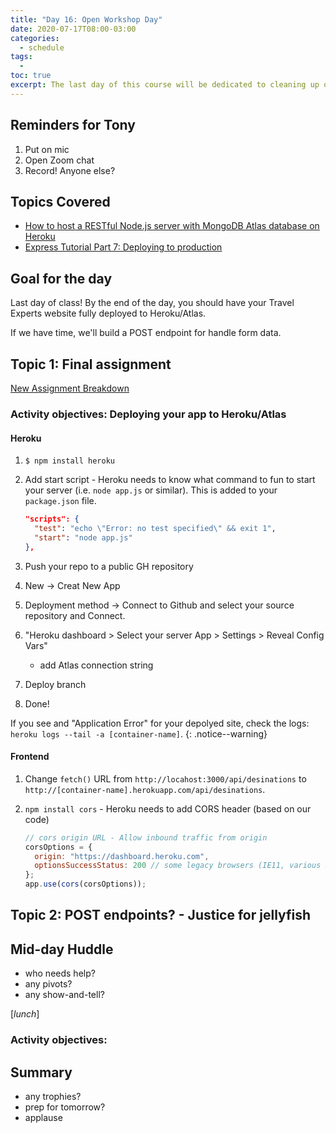 ```yaml
---
title: "Day 16: Open Workshop Day"
date: 2020-07-17T08:00-03:00
categories:
  - schedule
tags:
  - 
toc: true
excerpt: The last day of this course will be dedicated to cleaning up our projects, working on the final assignment and preparing for PROJ 207
---
```

## Reminders for Tony
1. Put on mic
2. Open Zoom chat
3. Record! Anyone else?

## Topics Covered
- [How to host a RESTful Node.js server with MongoDB Atlas database on Heroku](https://dev.to/cpclark360/how-to-host-a-restful-node-js-server-with-mongodb-atlas-database-on-heroku-1opl)
- [Express Tutorial Part 7: Deploying to production](https://developer.mozilla.org/en-US/docs/Learn/Server-side/Express_Nodejs/deployment)

## Goal for the day
Last day of class! By the end of the day, you should have your Travel Experts website fully deployed to Heroku/Atlas.

If we have time, we'll build a POST endpoint for handle form data.

## Topic 1: Final assignment
[New Assignment Breakdown](https://github.com/cprg210/assignments/)

### Activity objectives: Deploying your app to Heroku/Atlas
#### Heroku
1. `$ npm install heroku`
2. Add start script - Heroku needs to know what command to fun to start your server (i.e. `node app.js` or similar). This is added to your `package.json` file. 

    ```json
    "scripts": {
      "test": "echo \"Error: no test specified\" && exit 1",
      "start": "node app.js"
    }, 
    ```
3. Push your repo to a public GH repository
4. New -> Creat New App
5. Deployment method -> Connect to Github and select your source repository and Connect.
6. "Heroku dashboard > Select your server App > Settings > Reveal Config Vars"
    - add Atlas connection string
7. Deploy branch
8. Done!

If you see and "Application Error" for your depolyed site, check the logs: `heroku logs --tail -a [container-name]`.
{: .notice--warning}

#### Frontend
1. Change `fetch()` URL from `http://locahost:3000/api/desinations` to `http://[container-name].herokuapp.com/api/desinations`.
2. `npm install cors` - Heroku needs to add CORS header (based on our code)

    ```js
    // cors origin URL - Allow inbound traffic from origin
    corsOptions = {
      origin: "https://dashboard.heroku.com",
      optionsSuccessStatus: 200 // some legacy browsers (IE11, various SmartTVs) choke on 204
    };
    app.use(cors(corsOptions));
    ```



## Topic 2: POST endpoints? - Justice for jellyfish

## Mid-day Huddle
- who needs help?
- any pivots?
- any show-and-tell?

[*lunch*]

### Activity objectives: 

## Summary
- any trophies?
- prep for tomorrow?
- applause
